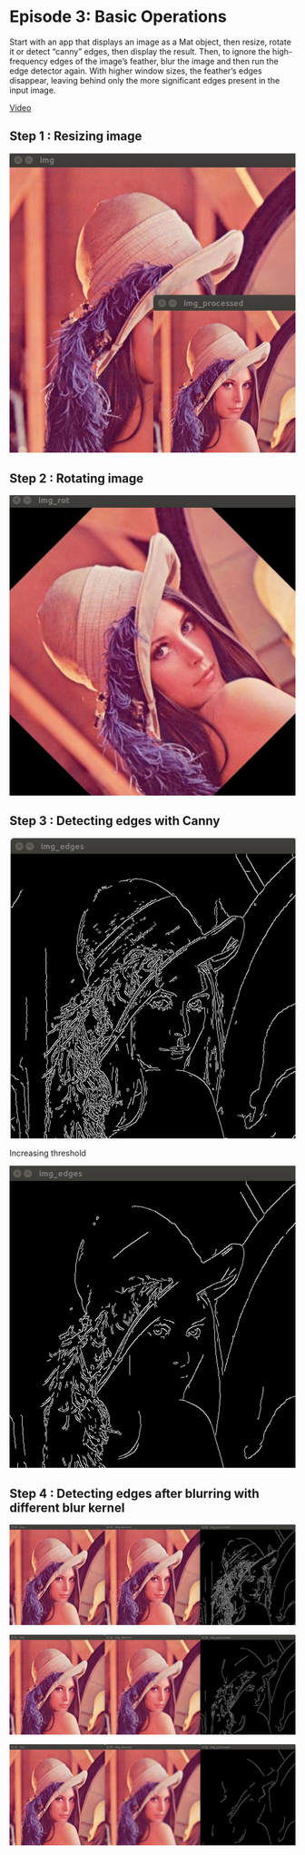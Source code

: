 # Episode 3: Basic Operations
Start with an app that displays an image as a Mat object, then resize, rotate it or detect “canny” edges, then display the result. Then, to ignore the high-frequency edges of the image’s feather, blur the image and then run the edge detector again. With higher window sizes, the feather’s edges disappear, leaving behind only the more significant edges present in the input image.

[Video](https://www.youtube.com/watch?v=7bgjQh_Fasg)

## Step 1 : Resizing image

![Resizing](images/3-cv-basic-01.png)

## Step 2 : Rotating image

![Rotating](images/3-cv-basic-02.jpg)

## Step 3 : Detecting edges with Canny

![Canny](images/3-cv-basic-03.png)

Increasing threshold

![Canny less edges](images/3-cv-basic-04.png)

## Step 4 : Detecting edges after blurring with different blur kernel

![Blurring 1](images/3-cv-basic-05.jpg)

![Blurring 2](images/3-cv-basic-06.jpg)

![Blurring 3](images/3-cv-basic-07.jpg)

